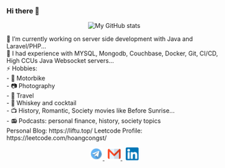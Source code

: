 ### Hi there 👋
<p align="center">
  <img alt="My GitHub stats" src="https://github-readme-stats.vercel.app/api?username=hoangcongst&show_icons=true&theme=nord" />
</p>
🔭 I’m currently working on server side development with Java and Laravel/PHP...<br />
👯 I had experience with MYSQL, Mongodb, Couchbase, Docker, Git, CI/CD, High CCUs Java Websocket servers...<br />
⚡ Hobbies:<br />
- 🛵 Motorbike<br />
- 📷 Photography <br />
- 🥾 Travel <br />
- 🥃 Whiskey and cocktail<br />
- 📺 History, Romantic, Society movies like Before Sunrise...<br />
- 📻 Podcasts: personal finance, history, society topics<br />
Personal Blog: https://liftu.top/
Leetcode Profile: https://leetcode.com/hoangcongst/

<p align="center">
  <a href="https://t.me/conght" target="_blank">
    <img alt="Skype me" src="telegram.png" width="30" />
  </a>
  <span>&nbsp;</span>
  <a href="mailto:hoangcongst@gmail.com" target="_blank">
    <img alt="Email me" src="gmail.png" width="30" />
  </a>
  <span>&nbsp;</span>
  <a href="https://www.linkedin.com/in/hoangthanhcong" target="_blank">
    <img alt="My LinkedIn" src="linkedin.png" width="30" />
  </a>
</p>
